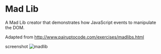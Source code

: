 # Mad Lib

A Mad Lib creator that demonstrates how JavaScript events to manipulate the DOM.

Adapted from 
http://www.pairuptocode.com/exercises/madlibs.html


screenshot
![madlib](https://cloud.githubusercontent.com/assets/6165320/13587652/85cefa2a-e47e-11e5-99db-43fa9133ad9d.png)
